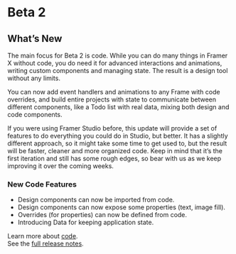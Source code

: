 # Beta 2

## What’s New

The main focus for Beta 2 is code. While you can do many things in Framer X without code, you do need it for advanced interactions and animations, writing custom components and managing state. The result is a design tool without any limits.  
  
You can now add event handlers and animations to any Frame with code overrides, and build entire projects with state to communicate between different components, like a Todo list with real data, mixing both design and code components.  
  
If you were using Framer Studio before, this update will provide a set of features to do everything you could do in Studio, but better. It has a slightly different approach, so it might take some time to get used to, but the result will be faster, cleaner and more organized code. Keep in mind that it’s the first iteration and still has some rough edges, so bear with us as we keep improving it over the coming weeks.

### New Code Features

* Design components can now be imported from code.
* Design components can now expose some properties \(text, image fill\).
* Overrides \(for properties\) can now be defined from code.
* Introducing Data for keeping application state.

Learn more about [code](https://framer.gitbook.io/framer/application).  
See the [full release notes](https://framer.com/x/updates?).

